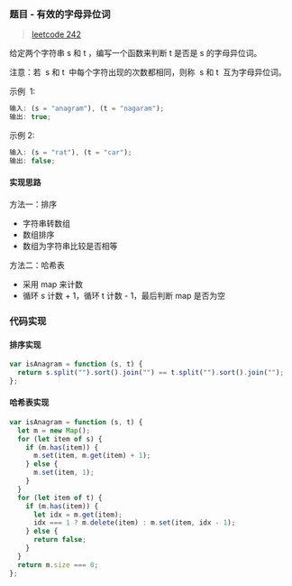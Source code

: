### 题目 - 有效的字母异位词

> [leetcode 242](https://leetcode-cn.com/problems/valid-anagram/)

给定两个字符串 s 和 t ，编写一个函数来判断 t 是否是 s 的字母异位词。

注意：若  s 和 t  中每个字符出现的次数都相同，则称  s 和 t  互为字母异位词。

示例  1:

```js
输入: (s = "anagram"), (t = "nagaram");
输出: true;
```

示例 2:

```js
输入: (s = "rat"), (t = "car");
输出: false;
```

#### 实现思路

方法一：排序

- 字符串转数组
- 数组排序
- 数组为字符串比较是否相等

方法二：哈希表

- 采用 map 来计数
- 循环 s 计数 + 1，循环 t 计数 - 1，最后判断 map 是否为空

### 代码实现

#### 排序实现

```js
var isAnagram = function (s, t) {
  return s.split("").sort().join("") == t.split("").sort().join("");
};
```

#### 哈希表实现

```js
var isAnagram = function (s, t) {
  let m = new Map();
  for (let item of s) {
    if (m.has(item)) {
      m.set(item, m.get(item) + 1);
    } else {
      m.set(item, 1);
    }
  }
  for (let item of t) {
    if (m.has(item)) {
      let idx = m.get(item);
      idx === 1 ? m.delete(item) : m.set(item, idx - 1);
    } else {
      return false;
    }
  }
  return m.size === 0;
};
```
